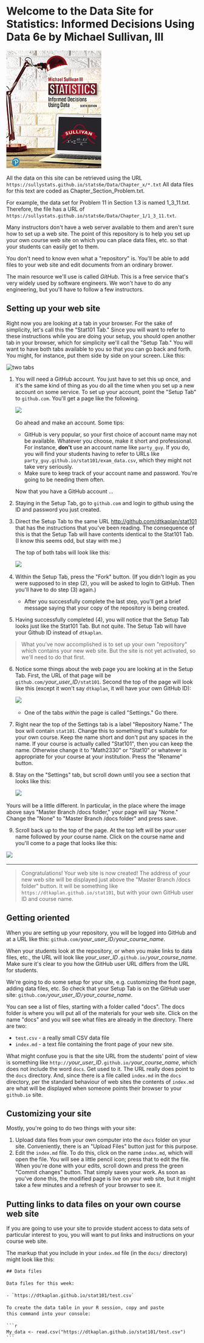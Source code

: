 # Welcome to the Data Site for Statistics: Informed Decisions Using Data 6e by Michael Sullivan, III

   ![](cover.png)

All the data on this site can be retrieved using the URL  `https://sullystats.github.io/stats6e/Data/Chapter_x/*.txt` All data files for this text are coded as Chapter_Section_Problem.txt.  

For example, the data set for Problem 11 in Section 1.3 is named 1_3_11.txt. Therefore, the file has a URL of `https://sullystats.github.io/stats6e/Data/Chapter_1/1_3_11.txt`.

Many instructors don't have a web server available to them and aren't sure how to set up a web site. The point of this repository is to help you set up your own course web site on which you can place data files, etc. so that your students can easily get to them.

You don't need to know even what a "repository" is. You'll be able to add files to your web site and edit documents from an ordinary brower.

The main resource we'll use is called *GitHub*. This is a free service that's very widely used by software engineers. We won't have to do any engineering, but you'll have to follow a few instructors.

## Setting up your web site

Right now you are looking at a tab in your browser. For the sake of simplicity, let's call this the "Stat101 Tab." Since you will want to refer to these instructions while you are doing your setup, you should open another tab in your browser, which for simplicity we'll call the "Setup Tab." You will want to have both tabs available to you so that you can go back and forth. You might, for instance, put them side by side on your screen. Like this:

![two tabs](two-tabs.png)

1. You will need a GitHub account. You just have to set this up once, and it's the same kind of thing as you do all the time when you set up a new account on some service. To set up your account, point the "Setup Tab" to `github.com`. You'll get a page like the following. 
    
    ![](two-tabs-account.png) 
  
    
    Go ahead and make an account. Some tips:    
    * GitHub is very popular, so your first choice of account name may not be available. Whatever you choose, make it short and professional. For instance, **don't** use an account name like `party_guy`. If you do, you will find your students having to refer to URLs like `party_guy.github.io/stat101/exam_data.csv`, which they might not take very seriously.
    * Make sure to keep track of your account name and password. You're going to be needing them often.
        
    Now that you have a GitHub account ...
2. Staying in the Setup Tab, go to `github.com` and login to github using the ID and password you just created. 
3. Direct the Setup Tab to the same URL <http://github.com/dtkaplan/stat101> that has the instructions that you've been reading. The consequence of this is that the Setup Tab will have contents identical to the Stat101 Tab. (I know this seems odd, but stay with me.) 

    The top of both tabs will look like this:
    
    ![](fork.png)

4. Within the Setup Tab, press the "Fork" button. (If you didn't login as you were supposed to in step (2), you will be asked to login to GitHub. Then you'll have to do step (3) again.)
    - After you successfully complete the last step, you'll get a brief message saying that your copy of the repository is being created.
    
5. Having successfully completed (4), you will notice that the Setup Tab looks just like the Stat101 Tab. But not quite. The Setup Tab will have your Github ID instead of `dtkaplan`.
    
>  What you've now accomplished is to set up your own "repository" which contains your new web site. But the site is not yet activated, so we'll need to do that first.
    
6. Notice some things about the web page you are looking at in the Setup Tab. First, the URL of that page will be `github.com/`*your_user_ID*`/stat101`. Second the top of the page will look like this (except it won't say `dtkaplan`, it will have your own GitHub ID):

    ![](settings.png)
    
    * One of the tabs *within* the page is called "Settings." Go there.
    
7. Right near the top of the Settings tab is a label "Repository Name." The box will contain `stat101`. Change this to something that's suitable for your own course. Keep the name short and don't put any spaces in the name. If your course is actually called "Stat101", then you can keep the name. Otherwise change it to "Math2330" or "Stat10" or whatever is appropriate for your course at your institution. Press the "Rename" button.
8. Stay on the "Settings" tab, but scroll down until you see a section that looks like this:

    ![](gh-pages.png)
    
Yours will be a little different. In particular, in the place where the image above says "Master Branch /docs folder," your page will say "None." Change the "None" to "Master Branch /docs folder" and press save.    

9. Scroll back up to the top of the page. At the top left will be *your* user name followed by *your* course name. Click on the course name and you'll come to a page that looks like this:
    
![](repository.png)

----------

> Congratulations! Your web site is now created! The address of your new web site will be displayed just above the "Master Branch /docs folder" button. It will be something like `https://dtkaplan.github.io/stat101`, but with your own GitHub user ID and course name.

## Getting oriented

When you are setting up your repository, you will be logged into GitHub and at a URL like this: `github.com/`*your_user_ID*`/`*your_course_name*.

When your students look at the repository, or when you make links to data files, etc., the URL will look like *your_user_ID*`.github.io/`*your_course_name*. Make sure it's clear to you how the GitHub user URL differs from the URL for students.

We're going to do some setup for your site, e.g. customizing the front page, adding data files, etc. So check that your Setup Tab is on the GitHub user site: `github.com/`*your_user_ID*`/`*your_course_name*. 

You can see a list of files, starting with a folder called "docs". The docs folder is where you will put all of the materials for your web site. Click on the name "docs" and you will see what files are already in the directory.  There are two:

- `test.csv` - a really small CSV data file
- `index.md` - a text file containing the front page of your new site.

What might confuse you is that the site URL from the students' point of view is something like `http://`*your_user_ID*`.github.io/`*your_course_name*, which does not include the word `docs`. Get used to it. The URL really does point to the `docs` directory. And, since there is a file called `index.md` in the `docs` directory, per the standard behaviour of web sites the contents of `index.md` are what will be displayed when someone points their browser to your `github.io` site.

## Customizing your site

Mostly, you're going to do two things with your site:

1. Upload data files from your own computer into the `docs` folder on your site. Conveniently, there is an "Upload Files" button just for this purpose.
2. Edit the `index.md` file. To do this, click on the name `index.md`, which will open the file. You will see a little pencil icon; press that to edit the file. When you're done with your edits, scroll down and press the green "Commit changes" button. That simply saves your work. As soon as you've done this, the modified page is live on your web site, but it might take a few minutes and a refresh of your browser to see it.

## Putting links to data files on your own course web site

If you are going to use your site to provide student access to data sets of particular interest to you, you will want to put links and instructions on your course web site.

The markup that you include in your `index.md` file (in the `docs/` directory) might look like this:

````
## Data files

Data files for this week:

- `https://dtkaplan.github.io/stat101/test.csv`

To create the data table in your R session, copy and paste 
this command into your console:

```r
My_data <- read.csv("https://dtkaplan.github.io/stat101/test.csv")
```
````



